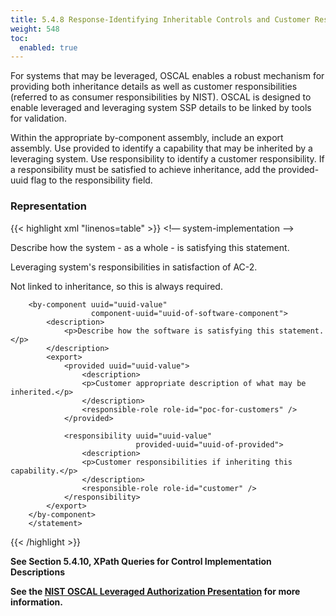 ```yaml
---
title: 5.4.8 Response-Identifying Inheritable Controls and Customer Responsibilities
weight: 548
toc:
  enabled: true
---
```



For systems that may be leveraged, OSCAL enables a robust mechanism for providing both inheritance details as well as customer responsibilities (referred to as consumer responsibilities by NIST). OSCAL is designed to enable leveraged and leveraging system SSP details to be linked by tools for validation.

Within the appropriate by-component assembly, include an export assembly. Use provided to identify a capability that may be inherited by a leveraging system. Use responsibility to identify a customer responsibility. If a responsibility must be satisfied to achieve inheritance, add the provided-uuid flag to the responsibility field.

### **Representation**

{{< highlight xml "linenos=table" >}}
<!— system-implementation -->
<control-implementation>
    <!-- cut -->
    <implemented-requirement uuid="uuid-value" control-id="ac-2">
        <statement uuid="uuid-value" statement-id="ac-2_smt.a">
        <by-component uuid="uuid-value" 
                      component-uuid="uuid-of-this-system-component">
            <description>
                <p>Describe how the system - as a whole - is satisfying this statement.</p>
            </description>
            <export>
                <responsibility uuid="uuid-value">
                    <description>
                    <p>Leveraging system's responsibilities in satisfaction of AC-2.</p>
                    <p>Not linked to inheritance, so this is always required.</p>
                    </description>
                    <responsible-role role-id="customer" />
                </responsibility>
            </export>
        </by-component>

        <by-component uuid="uuid-value" 
                      component-uuid="uuid-of-software-component">
            <description>
                <p>Describe how the software is satisfying this statement.</p>
            </description>
            <export>
                <provided uuid="uuid-value">
                    <description>
                    <p>Customer appropriate description of what may be inherited.</p>
                    </description>
                    <responsible-role role-id="poc-for-customers" />
                </provided>
                
                <responsibility uuid="uuid-value" 
                                provided-uuid="uuid-of-provided">
                    <description>
                    <p>Customer responsibilities if inheriting this capability.</p>
                    </description>
                    <responsible-role role-id="customer" />
                </responsibility>
            </export>
        </by-component>
        </statement>
</control-implementation>
<!-- back-matter -->
{{< /highlight >}}

**See Section 5.4.10, XPath Queries for Control Implementation Descriptions**

**See the [NIST OSCAL Leveraged Authorization Presentation](https://pages.nist.gov/OSCAL/presentations/oscal-leveraged-authorizations-v6a.pdf) for more information.** 
